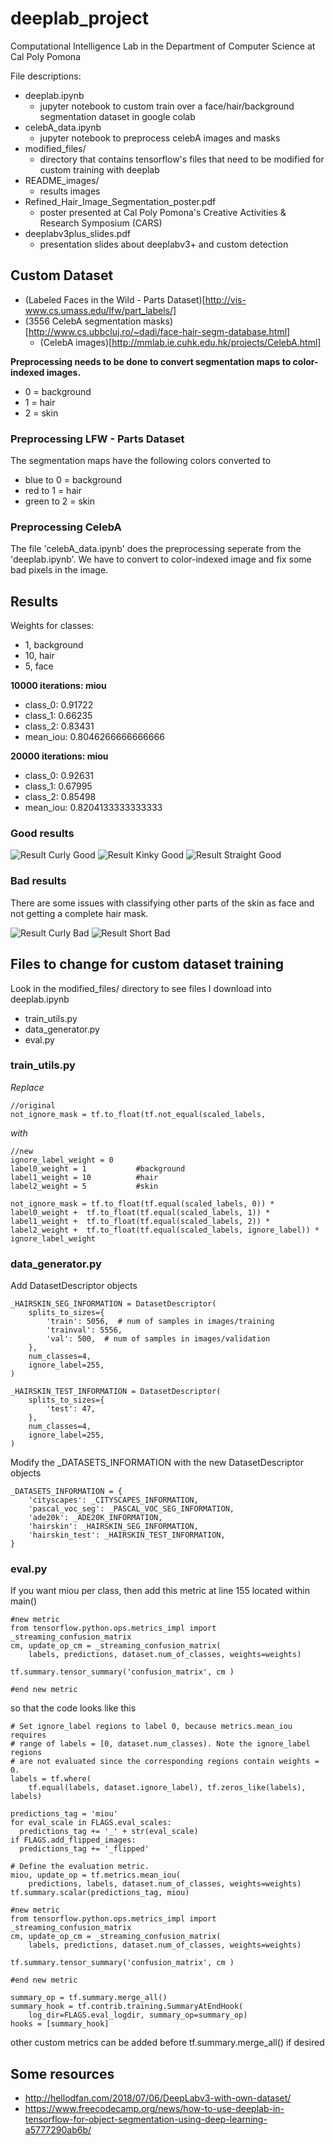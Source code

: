 # deeplab_project

Computational Intelligence Lab in the Department of Computer Science at Cal Poly Pomona

File descriptions:
* deeplab.ipynb
    * jupyter notebook to custom train over a face/hair/background segmentation dataset in google colab
* celebA_data.ipynb
    * jupyter notebook to preprocess celebA images and masks 
* modified_files/
    * directory that contains tensorflow's files that need to be modified for custom training with deeplab
* README_images/
    * results images
* Refined_Hair_Image_Segmentation_poster.pdf
    * poster presented at Cal Poly Pomona's Creative Activities & Research Symposium (CARS)
* deeplabv3plus_slides.pdf
    * presentation slides about deeplabv3+ and custom detection


## Custom Dataset
* (Labeled Faces in the Wild - Parts Dataset)[http://vis-www.cs.umass.edu/lfw/part_labels/]
* (3556 CelebA segmentation masks)[http://www.cs.ubbcluj.ro/~dadi/face-hair-segm-database.html]
  * (CelebA images)[http://mmlab.ie.cuhk.edu.hk/projects/CelebA.html]
  
**Preprocessing needs to be done to convert segmentation maps to color-indexed images.**
* 0 = background
* 1 = hair
* 2 = skin

### Preprocessing LFW - Parts Dataset
The segmentation maps have the following colors converted to 
* blue to 0 = background
* red to 1 = hair
* green to 2 = skin

### Preprocessing CelebA
The file 'celebA_data.ipynb' does the preprocessing seperate from the 'deeplab.ipynb'. We have to convert to color-indexed image and fix some bad pixels in the image.


## Results
Weights for classes:
* 1, background
* 10, hair
* 5, face

**10000 iterations: miou**
* class_0: 0.91722
* class_1: 0.66235
* class_2: 0.83431
* mean_iou: 0.8046266666666666

**20000 iterations: miou**
* class_0: 0.92631
* class_1: 0.67995
* class_2: 0.85498
* mean_iou: 0.8204133333333333

### Good results

![Result Curly Good](/README_images/good/curly3.jpg)
![Result Kinky Good](/README_images/good/kinky3.jpg)
![Result Straight Good](/README_images/good/straight4.jpg)

### Bad results

There are some issues with classifying other parts of the skin as face and not getting a complete hair mask.

![Result Curly Bad](/README_images/bad/curly5.jpg)
![Result Short Bad](/README_images/bad/shortmen9.jpg)




## Files to change for custom dataset training

Look in the modified_files/ directory to see files I download into deeplab.ipynb

* train_utils.py
* data_generator.py
* eval.py


### train_utils.py
*Replace*
```
//original
not_ignore_mask = tf.to_float(tf.not_equal(scaled_labels,
```
*with*
```
//new
ignore_label_weight = 0
label0_weight = 1           #background
label1_weight = 10          #hair
label2_weight = 5           #skin
    
not_ignore_mask = tf.to_float(tf.equal(scaled_labels, 0)) * label0_weight +  tf.to_float(tf.equal(scaled_labels, 1)) * label1_weight +  tf.to_float(tf.equal(scaled_labels, 2)) * label2_weight +  tf.to_float(tf.equal(scaled_labels, ignore_label)) * ignore_label_weight 
```

### data_generator.py
Add DatasetDescriptor objects 
```
_HAIRSKIN_SEG_INFORMATION = DatasetDescriptor(
    splits_to_sizes={
        'train': 5056,  # num of samples in images/training
        'trainval': 5556,
        'val': 500,  # num of samples in images/validation
    },
    num_classes=4,
    ignore_label=255,
)

_HAIRSKIN_TEST_INFORMATION = DatasetDescriptor(
    splits_to_sizes={
        'test': 47,
    },
    num_classes=4,
    ignore_label=255,
)
```

Modify the _DATASETS_INFORMATION with the new DatasetDescriptor objects
```
_DATASETS_INFORMATION = {
    'cityscapes': _CITYSCAPES_INFORMATION,
    'pascal_voc_seg': _PASCAL_VOC_SEG_INFORMATION,
    'ade20k': _ADE20K_INFORMATION,
    'hairskin': _HAIRSKIN_SEG_INFORMATION,
    'hairskin_test': _HAIRSKIN_TEST_INFORMATION,
}
```

### eval.py

If you want miou per class, then add this metric at line 155 located within main()
```
#new metric
from tensorflow.python.ops.metrics_impl import _streaming_confusion_matrix
cm, update_op_cm = _streaming_confusion_matrix(
    labels, predictions, dataset.num_of_classes, weights=weights)

tf.summary.tensor_summary('confusion_matrix', cm )

#end new metric 
```
so that the code looks like this 

```
# Set ignore_label regions to label 0, because metrics.mean_iou requires
# range of labels = [0, dataset.num_classes). Note the ignore_label regions
# are not evaluated since the corresponding regions contain weights = 0.
labels = tf.where(
    tf.equal(labels, dataset.ignore_label), tf.zeros_like(labels), labels)

predictions_tag = 'miou'
for eval_scale in FLAGS.eval_scales:
  predictions_tag += '_' + str(eval_scale)
if FLAGS.add_flipped_images:
  predictions_tag += '_flipped'

# Define the evaluation metric.
miou, update_op = tf.metrics.mean_iou(
    predictions, labels, dataset.num_of_classes, weights=weights)
tf.summary.scalar(predictions_tag, miou)

#new metric
from tensorflow.python.ops.metrics_impl import _streaming_confusion_matrix
cm, update_op_cm = _streaming_confusion_matrix(
    labels, predictions, dataset.num_of_classes, weights=weights)

tf.summary.tensor_summary('confusion_matrix', cm )

#end new metric    

summary_op = tf.summary.merge_all()
summary_hook = tf.contrib.training.SummaryAtEndHook(
    log_dir=FLAGS.eval_logdir, summary_op=summary_op)
hooks = [summary_hook]
```
other custom metrics can be added before tf.summary.merge_all() if desired


## Some resources
* http://hellodfan.com/2018/07/06/DeepLabv3-with-own-dataset/
* https://www.freecodecamp.org/news/how-to-use-deeplab-in-tensorflow-for-object-segmentation-using-deep-learning-a5777290ab6b/
